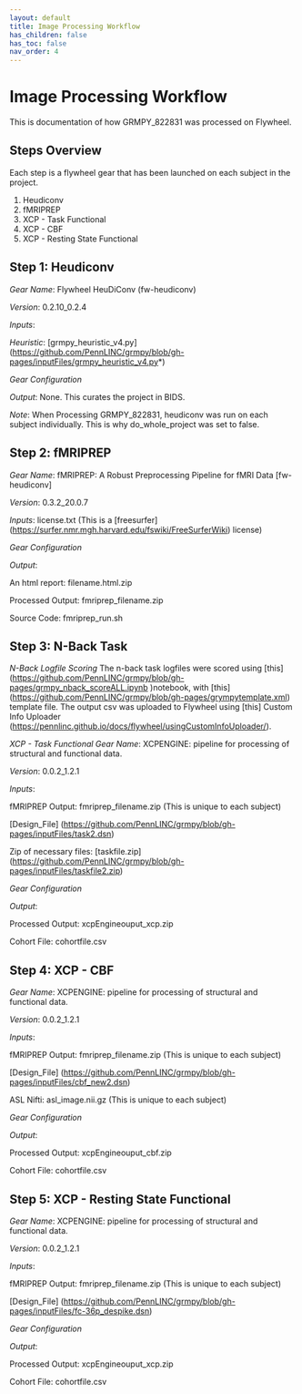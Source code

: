 ```yaml
---
layout: default
title: Image Processing Workflow
has_children: false
has_toc: false
nav_order: 4
---
```


# Image Processing Workflow

This is documentation of how GRMPY_822831 was processed on Flywheel.

## Steps Overview
Each step is a flywheel gear that has been launched on each subject in the project.

1. Heudiconv
2. fMRIPREP
3. XCP - Task Functional
4. XCP - CBF
5. XCP - Resting State Functional

## Step 1: Heudiconv
*Gear Name*: Flywheel HeuDiConv (fw-heudiconv)

*Version*: 0.2.10_0.2.4

*Inputs*:

*Heuristic*: [grmpy_heuristic_v4.py] (https://github.com/PennLINC/grmpy/blob/gh-pages/inputFiles/grmpy_heuristic_v4.py*)

*Gear Configuration*

*Output*: None. This curates the project in BIDS.

*Note*: When Processing GRMPY_822831, heudiconv was run on each subject individually. This is why do_whole_project was set to false.

## Step 2: fMRIPREP
*Gear Name*: fMRIPREP: A Robust Preprocessing Pipeline for fMRI Data [fw-heudiconv]

*Version*: 0.3.2_20.0.7

*Inputs*: license.txt (This is a [freesurfer] (https://surfer.nmr.mgh.harvard.edu/fswiki/FreeSurferWiki) license)

*Gear Configuration*

*Output*:

An html report: filename.html.zip

Processed Output: fmriprep_filename.zip

Source Code: fmriprep_run.sh

## Step 3: N-Back Task
_N-Back Logfile Scoring_
The n-back task logfiles were scored using [this] (https://github.com/PennLINC/grmpy/blob/gh-pages/grmpy_nback_scoreALL.ipynb )notebook, with [this] (https://github.com/PennLINC/grmpy/blob/gh-pages/grympytemplate.xml) template file. The output csv was uploaded to Flywheel using [this] Custom Info Uploader (https://pennlinc.github.io/docs/flywheel/usingCustomInfoUploader/).

_XCP - Task Functional_
*Gear Name*: XCPENGINE: pipeline for processing of structural and functional data.

*Version*: 0.0.2_1.2.1

*Inputs*:

fMRIPREP Output: fmriprep_filename.zip (This is unique to each subject)

[Design_File] (https://github.com/PennLINC/grmpy/blob/gh-pages/inputFiles/task2.dsn)

Zip of necessary files: [taskfile.zip] (https://github.com/PennLINC/grmpy/blob/gh-pages/inputFiles/taskfile2.zip)

*Gear Configuration*

*Output*:

Processed Output: xcpEngineouput_xcp.zip

Cohort File: cohortfile.csv

## Step 4: XCP - CBF
*Gear Name*: XCPENGINE: pipeline for processing of structural and functional data.

*Version*: 0.0.2_1.2.1

*Inputs*:

fMRIPREP Output: fmriprep_filename.zip (This is unique to each subject)

[Design_File] (https://github.com/PennLINC/grmpy/blob/gh-pages/inputFiles/cbf_new2.dsn)

ASL Nifti: asl_image.nii.gz (This is unique to each subject)

*Gear Configuration*

*Output*:

Processed Output: xcpEngineouput_cbf.zip

Cohort File: cohortfile.csv

## Step 5: XCP - Resting State Functional
*Gear Name*: XCPENGINE: pipeline for processing of structural and functional data.

*Version*: 0.0.2_1.2.1

*Inputs*:

fMRIPREP Output: fmriprep_filename.zip (This is unique to each subject)

[Design_File] (https://github.com/PennLINC/grmpy/blob/gh-pages/inputFiles/fc-36p_despike.dsn)

*Gear Configuration*

*Output*:

Processed Output: xcpEngineouput_xcp.zip

Cohort File: cohortfile.csv